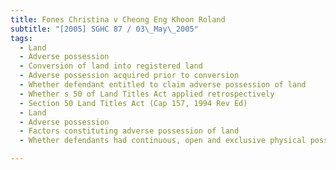 ```yaml
---
title: Fones Christina v Cheong Eng Khoon Roland 
subtitle: "[2005] SGHC 87 / 03\_May\_2005"
tags:
  - Land
  - Adverse possession
  - Conversion of land into registered land
  - Adverse possession acquired prior to conversion
  - Whether defendant entitled to claim adverse possession of land
  - Whether s 50 of Land Titles Act applied retrospectively
  - Section 50 Land Titles Act (Cap 157, 1994 Rev Ed)
  - Land
  - Adverse possession
  - Factors constituting adverse possession of land
  - Whether defendants had continuous, open and exclusive physical possession coupled with intention to possess

---
```


